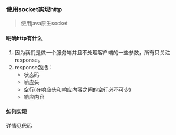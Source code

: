 ### 使用socket实现http

> 使用java原生socket


#### 明确http有什么
1. 因为我们是做一个服务端并且不处理客户端的一些参数，所有只关注response。
2. response包括：
    - 状态码
    - 响应头
    - 空行(在响应头和响应内容之间的空行必不可少)
    - 响应内容
    
#### 如何实现  
详情见代码